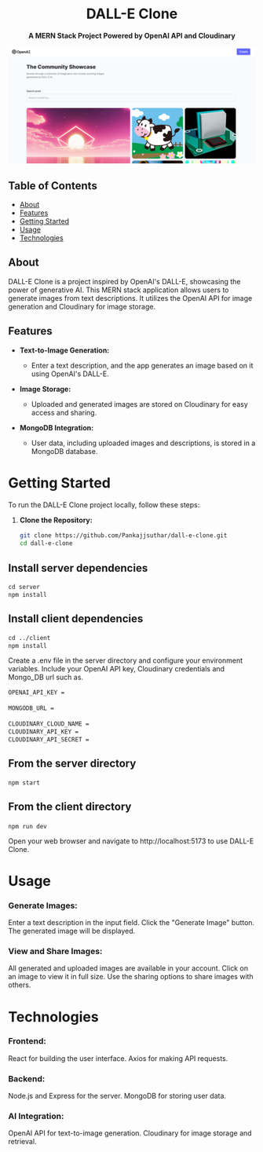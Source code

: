 <h1 align="center">
  <br>
  DALL-E Clone
  <br>
</h1>

<p align="center">
  <strong>A MERN Stack Project Powered by OpenAI API and Cloudinary</strong>
</p>

<p align="center">
  <img src="screenshot.png" alt="DALL-E Clone Screenshot">
</p>

## Table of Contents

- [About](#about)
- [Features](#features)
- [Getting Started](#getting-started)
- [Usage](#usage)
- [Technologies](#technologies)

## About

DALL-E Clone is a project inspired by OpenAI's DALL-E, showcasing the power of generative AI. This MERN stack application allows users to generate images from text descriptions. It utilizes the OpenAI API for image generation and Cloudinary for image storage.

## Features

- **Text-to-Image Generation:**
  - Enter a text description, and the app generates an image based on it using OpenAI's DALL-E.

- **Image Storage:**
  - Uploaded and generated images are stored on Cloudinary for easy access and sharing.

- **MongoDB Integration:**
  - User data, including uploaded images and descriptions, is stored in a MongoDB database.

# Getting Started

To run the DALL-E Clone project locally, follow these steps:

1. **Clone the Repository:**
   ```bash
   git clone https://github.com/Pankajjsuthar/dall-e-clone.git
   cd dall-e-clone

## Install server dependencies
```
cd server
npm install
```

## Install client dependencies
```
cd ../client
npm install
```
Create a .env file in the server directory and configure your environment variables. Include your OpenAI API key, Cloudinary credentials and Mongo_DB url such as.

```
OPENAI_API_KEY =

MONGODB_URL =

CLOUDINARY_CLOUD_NAME =
CLOUDINARY_API_KEY =
CLOUDINARY_API_SECRET =
```
## From the server directory
```
npm start
```

## From the client directory
`npm run dev`

Open your web browser and navigate to http://localhost:5173 to use DALL-E Clone.

# Usage
### Generate Images:

Enter a text description in the input field.
Click the "Generate Image" button.
The generated image will be displayed.
### View and Share Images:

All generated and uploaded images are available in your account.
Click on an image to view it in full size.
Use the sharing options to share images with others.

# Technologies
### Frontend:

React for building the user interface.
Axios for making API requests.
### Backend:

Node.js and Express for the server.
MongoDB for storing user data.
### AI Integration:

OpenAI API for text-to-image generation.
Cloudinary for image storage and retrieval.

